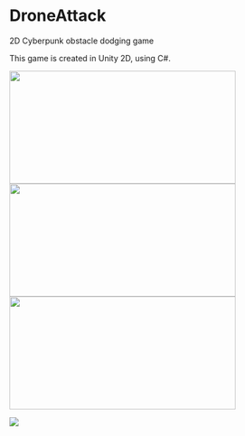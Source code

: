 # DroneAttack

2D Cyberpunk obstacle dodging game

This game is created in Unity 2D, using C#.


<img src="https://github.com/ctrl-alt-caleb/DroneAttack/blob/master/DAScreenshot1.png" width="400" height="200">
<img src="https://github.com/ctrl-alt-caleb/DroneAttack/blob/master/DAScreenshot2.png" width="400" height="200">

<img src="https://github.com/ctrl-alt-caleb/DroneAttack/blob/master/DroneAttackAndroid.gif" width="400" height="200">




![](https://github.com/ctrl-alt-caleb/DroneAttack/blob/master/DroneAttackAndroid.gif)



